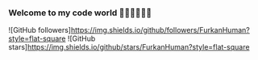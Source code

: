 ### Welcome to my code world 👨‍💻👨‍💻👨‍💻

![GitHub followers]https://img.shields.io/github/followers/FurkanHuman?style=flat-square
![GitHub stars]https://img.shields.io/github/stars/FurkanHuman?style=flat-square

